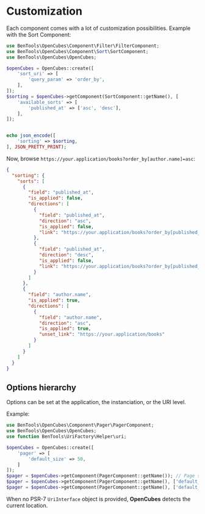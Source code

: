 # Customization

Each component comes with a lot of customization possibilities. Example with the Sort Component:

```php
use BenTools\OpenCubes\Component\Filter\FilterComponent;
use BenTools\OpenCubes\Component\Sort\SortComponent;
use BenTools\OpenCubes\OpenCubes;

$openCubes = OpenCubes::create([
    'sort_uri' => [
        'query_param' => 'order_by',
    ],
]);
$sorting = $openCubes->getComponent(SortComponent::getName(), [
    'available_sorts' => [
        'published_at' => ['asc', 'desc'],
    ],
]);


echo json_encode([
    'sorting' => $sorting,
], JSON_PRETTY_PRINT);
```

Now, browse `https://your.application/books?order_by[author.name]=asc`:

```json
{
  "sorting": {
    "sorts": [
      {
        "field": "published_at",
        "is_applied": false,
        "directions": [
          {
            "field": "published_at",
            "direction": "asc",
            "is_applied": false,
            "link": "https://your.application/books?order_by[published_at]=asc"
          },
          {
            "field": "published_at",
            "direction": "desc",
            "is_applied": false,
            "link": "https://your.application/books?order_by[published_at]=desc"
          }
        ]
      },
      {
        "field": "author.name",
        "is_applied": true,
        "directions": [
          {
            "field": "author.name",
            "direction": "asc",
            "is_applied": true,
            "unset_link": "https://your.application/books"
          }
        ]
      }
    ]
  }
}
```

## Options hierarchy

Options can be set at the application, the instanciation, or the URI level.

Example:

```php
use BenTools\OpenCubes\Component\Pager\PagerComponent;
use BenTools\OpenCubes\OpenCubes;
use function BenTools\UriFactory\Helper\uri;

$openCubes = OpenCubes::create([
    'pager' => [
        'default_size' => 50,
    ]
]);
$pager = $openCubes->getComponent(PagerComponent::getName()); // Page size = 50
$pager = $openCubes->getComponent(PagerComponent::getName(), ['default_size' => 30]);  // Page size = 30
$pager = $openCubes->getComponent(PagerComponent::getName(), ['default_size' => 30], uri('https://example.org/?per_page=100'));  // Page size = 100
```

When no PSR-7 `UriInterface` object is provided, **OpenCubes** detects the current location.